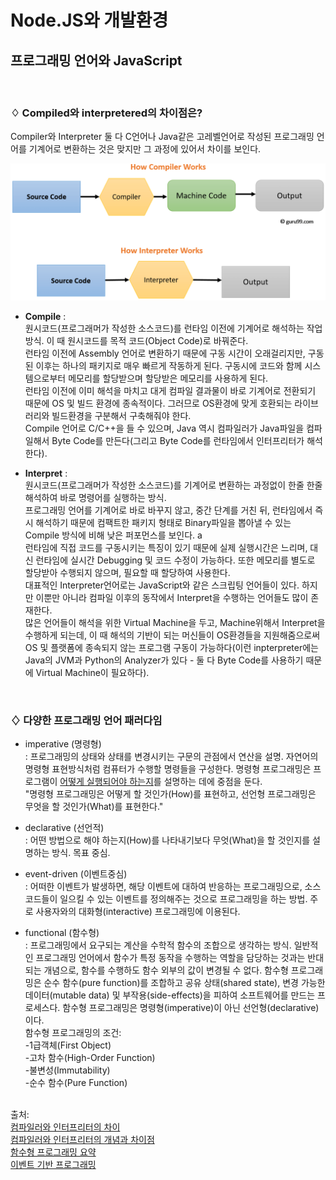 # Node.JS와 개발환경

## 프로그래밍 언어와 JavaScript

<br>

###  ♢ Compiled와 interpretered의 차이점은?
  Compiler와 Interpreter 둘 다 C언어나 Java같은 고레벨언어로 작성된 프로그래밍 언어를 기계어로 변환하는 것은 맞지만 그 과정에 있어서 차이를 보인다. <br>

  ![이미지](compile_interpret.png)
  <br>

- <b>Compile</b> : <br>원시코드(프로그래머가 작성한 소스코드)를 런타임 이전에 기계어로 해석하는 작업 방식. 이 때 원시코드를 목적 코드(Object Code)로 바꿔준다. <br>
런타임 이전에 Assembly 언어로 변환하기 때문에 구동 시간이 오래걸리지만, 구동된 이후는 하나의 패키지로 매우 빠르게 작동하게 된다. 구동시에 코드와 함께 시스템으로부터 메모리를 할당받으며 할당받은 메모리를 사용하게 된다. <br>
런타임 이전에 이미 해석을 마치고 대게 컴파일 결과물이 바로 기계어로 전환되기 때문에 OS 및 빌드 환경에 종속적이다. 그러므로 OS환경에 맞게 호환되는 라이브러리와 빌드환경을 구분해서 구축해줘야 한다. <br>
Compile 언어로 C/C++을 들 수 있으며, Java 역시 컴파일러가 Java파일을 컴파일해서 Byte Code를 만든다(그리고 Byte Code를 런타임에서 인터프리터가 해석한다).

- <b>Interpret</b> : <br>
원시코드(프로그래머가 작성한 소스코드)를 기계어로 변환하는 과정없이 한줄 한줄 해석하여 바로 명령어를 실행하는 방식. <br>
프로그래밍 언어를 기계어로 바로 바꾸지 않고, 중간 단계를 거친 뒤, 런타임에서 즉시 해석하기 때문에 컴팩트한 패키지 형태로 Binary파일을 뽑아낼 수 있는 Compile 방식에 비해 낮은 퍼포먼스를 보인다. a<br>
런타임에 직접 코드를 구동시키는 특징이 있기 때문에 실제 실행시간은 느리며, 대신 런타임에 실시간 Debugging 및 코드 수정이 가능하다. 또한 메모리를 별도로 할당받아 수행되지 않으며, 필요할 때 할당하여 사용한다. <br>
대표적인 Interpreter언어로는 JavaScript와 같은 스크립팅 언어들이 있다. 하지만 이뿐만 아니라 컴파일 이후의 동작에서 Interpret을 수행하는 언어들도 많이 존재한다.<br>
많은 언어들이 해석을 위한 Virtual Machine을 두고, Machine위해서 Interpret을 수행하게 되는데, 이 때 해석의 기반이 되는 머신들이 OS환경들을 지원해줌으로써 OS 및 플랫폼에 종속되지 않는 프로그램 구동이 가능하다(이런 inpterpreter에는 Java의 JVM과 Python의 Analyzer가 있다 - 둘 다 Byte Code를 사용하기 때문에 Virtual Machine이 필요하다).

<br>

### ♢ 다양한 프로그래밍 언어 패러다임

- imperative (명령형)<br>
  : 프로그래밍의 상태와 상태를 변경시키는 구문의 관점에서 연산을 설명. 자연어의 명령형 표현방식처럼 컴퓨터가 수행할 명령들을 구성한다. 명령형 프로그래밍은 프로그램이 <u>어떻게 실행되어야 하는지</u>를 설명하는 데에 중점을 둔다.<br>
  "명령형 프로그래밍은 어떻게 할 것인가(How)를 표현하고, 선언형 프로그래밍은 무엇을 할 것인가(What)를 표현한다."<br>

- declarative (선언적)<br>
  : 어떤 방법으로 해야 하는지(How)를 나타내기보다 무엇(What)을 할 것인지를 설명하는 방식. 목표 중심.<br>

- event-driven (이벤트중심)<br>
  : 어떠한 이벤트가 발생하면, 해당 이벤트에 대하여 반응하는 프로그래밍으로, 소스 코드들이 일으킬 수 있는 이벤트를 정의해주는 것으로 프로그래밍을 하는 방법. 주로 사용자와의 대화형(interactive) 프로그래밍에 이용된다.<br>

- functional (함수형)<br>
 : 프로그래밍에서 요구되는 계산을 수학적 함수의 조합으로 생각하는 방식. 일반적인 프로그래밍 언어에서 함수가 특정 동작을 수행하는 역할을 담당하는 것과는 반대되는 개념으로, 함수를 수행하도 함수 외부의 값이 변경될 수 없다.
 함수형 프로그래밍은 순수 함수(pure function)를 조합하고 공유 상태(shared state), 변경 가능한 데이터(mutable data) 및 부작용(side-effects)을 피하여 소프트웨어를 만드는 프로세스다. 함수형 프로그래밍은 명령형(imperative)이 아닌 선언형(declarative)이다.<br>
 함수형 프로그래밍의 조건:<br>
  -1급객체(First Object)<br>
  -고차 함수(High-Order Function)<br>
  -불변성(Immutability)<br>
  -순수 함수(Pure Function)<br>


<br>
출처: <br>
<a href="https://m.blog.naver.com/ehcibear314/221228200531" target="_blank">컴파일러와 인터프리터의 차이</a><br>
<a href="https://jins-dev.tistory.com/entry/Compiler-%EC%99%80-Interpreter-%EC%9D%98-%EA%B0%9C%EB%85%90%EA%B3%BC-%EC%B0%A8%EC%9D%B4%EC%A0%90" target="_blank">컴파일러와 인터프리터의 개념과 차이점</a><br>
<a href="https://velog.io/@kyusung/%ED%95%A8%EC%88%98%ED%98%95-%ED%94%84%EB%A1%9C%EA%B7%B8%EB%9E%98%EB%B0%8D-%EC%9A%94%EC%95%BD" target="_blank">함수형 프로그래밍 요약</a><br>
<a href="https://kamang-it.tistory.com/entry/%ED%94%84%EB%A1%9C%EA%B7%B8%EB%9E%98%EB%B0%8D-%ED%8C%A8%EB%9F%AC%EB%8B%A4%EC%9E%84%EC%9D%B4%EB%B2%A4%ED%8A%B8-%EA%B8%B0%EB%B0%98-%ED%94%84%EB%A1%9C%EA%B7%B8%EB%9E%98%EB%B0%8DEvent-based-programming" target="_blank">이벤트 기반 프로그래밍</a>
